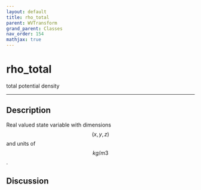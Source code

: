```yaml
---
layout: default
title: rho_total
parent: WVTransform
grand_parent: Classes
nav_order: 154
mathjax: true
---
```


#  rho_total

total potential density


---

## Description
Real valued state variable with dimensions $$(x,y,z)$$ and units of $$kg/m3$$.

## Discussion

